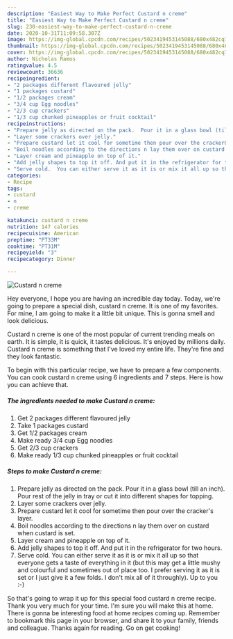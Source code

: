 ```yaml
---
description: "Easiest Way to Make Perfect Custard n creme"
title: "Easiest Way to Make Perfect Custard n creme"
slug: 230-easiest-way-to-make-perfect-custard-n-creme
date: 2020-10-31T11:09:58.307Z
image: https://img-global.cpcdn.com/recipes/5023419453145088/680x482cq70/custard-n-creme-recipe-main-photo.jpg
thumbnail: https://img-global.cpcdn.com/recipes/5023419453145088/680x482cq70/custard-n-creme-recipe-main-photo.jpg
cover: https://img-global.cpcdn.com/recipes/5023419453145088/680x482cq70/custard-n-creme-recipe-main-photo.jpg
author: Nicholas Ramos
ratingvalue: 4.5
reviewcount: 36636
recipeingredient:
- "2 packages different flavoured jelly"
- "1 packages custard"
- "1/2 packages cream"
- "3/4 cup Egg noodles"
- "2/3 cup crackers"
- "1/3 cup chunked pineapples or fruit cocktail"
recipeinstructions:
- "Prepare jelly as directed on the pack.  Pour it in a glass bowl (till an inch). Pour rest of the jelly in tray or cut it into different shapes for topping."
- "Layer some crackers over jelly."
- "Prepare custard let it cool for sometime then pour over the cracker&#39;s layer."
- "Boil noodles according to the directions n lay them over on custard when custard is set."
- "Layer cream and pineapple on top of it."
- "Add jelly shapes to top it off. And put it in the refrigerator for two hours."
- "Serve cold.  You can either serve it as it is or mix it all up so that everyone gets a taste of everything in it (but this may get a little mushy and colourful and sometimes out of place too.  I prefer serving it as it is set or I just give it a few folds.  I don&#39;t mix all of it throughly). Up to you :-)"
categories:
- Recipe
tags:
- custard
- n
- creme

katakunci: custard n creme 
nutrition: 147 calories
recipecuisine: American
preptime: "PT33M"
cooktime: "PT31M"
recipeyield: "3"
recipecategory: Dinner

---
```



![Custard n creme](https://img-global.cpcdn.com/recipes/5023419453145088/680x482cq70/custard-n-creme-recipe-main-photo.jpg)

Hey everyone, I hope you are having an incredible day today. Today, we're going to prepare a special dish, custard n creme. It is one of my favorites. For mine, I am going to make it a little bit unique. This is gonna smell and look delicious.

Custard n creme is one of the most popular of current trending meals on earth. It is simple, it is quick, it tastes delicious. It's enjoyed by millions daily. Custard n creme is something that I've loved my entire life. They're fine and they look fantastic.




To begin with this particular recipe, we have to prepare a few components. You can cook custard n creme using 6 ingredients and 7 steps. Here is how you can achieve that.

<!--inarticleads1-->

##### The ingredients needed to make Custard n creme:

1. Get 2 packages different flavoured jelly
1. Take 1 packages custard
1. Get 1/2 packages cream
1. Make ready 3/4 cup Egg noodles
1. Get 2/3 cup crackers
1. Make ready 1/3 cup chunked pineapples or fruit cocktail




<!--inarticleads2-->

##### Steps to make Custard n creme:

1. Prepare jelly as directed on the pack.  Pour it in a glass bowl (till an inch). Pour rest of the jelly in tray or cut it into different shapes for topping.
1. Layer some crackers over jelly.
1. Prepare custard let it cool for sometime then pour over the cracker&#39;s layer.
1. Boil noodles according to the directions n lay them over on custard when custard is set.
1. Layer cream and pineapple on top of it.
1. Add jelly shapes to top it off. And put it in the refrigerator for two hours.
1. Serve cold.  You can either serve it as it is or mix it all up so that everyone gets a taste of everything in it (but this may get a little mushy and colourful and sometimes out of place too.  I prefer serving it as it is set or I just give it a few folds.  I don&#39;t mix all of it throughly). Up to you :-)




So that's going to wrap it up for this special food custard n creme recipe. Thank you very much for your time. I'm sure you will make this at home. There is gonna be interesting food at home recipes coming up. Remember to bookmark this page in your browser, and share it to your family, friends and colleague. Thanks again for reading. Go on get cooking!

